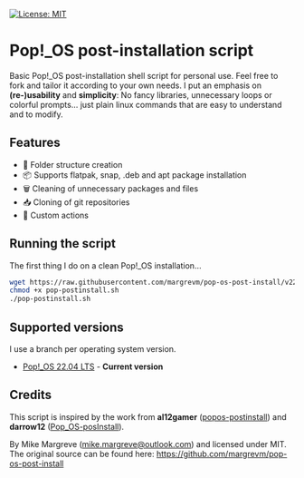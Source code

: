 [![License: MIT](https://img.shields.io/badge/License-MIT-yellow.svg)](https://opensource.org/licenses/MIT)

# Pop!_OS post-installation script

Basic Pop!_OS post-installation shell script for personal use. Feel free to fork and tailor it according to your own needs. I put an emphasis on **(re-)usability** and **simplicity**: No fancy libraries, unnecessary loops or colorful prompts... just plain linux commands that are easy to understand and to modify.

## Features

- 📂 Folder structure creation
- 📦 Supports flatpak, snap, .deb and apt package installation
- 🗑️ Cleaning of unnecessary packages and files
- 📥 Cloning of git repositories
- 🔧 Custom actions

## Running the script

The first thing I do on a clean Pop!_OS installation...

```sh
wget https://raw.githubusercontent.com/margrevm/pop-os-post-install/v22.04/pop-postinstall.sh
chmod +x pop-postinstall.sh 
./pop-postinstall.sh 
```

## Supported versions

I use a branch per operating system version.

- [Pop!_OS 22.04 LTS](https://github.com/margrevm/pop-os-post-install/tree/v22.04) - **Current version**

## Credits

This script is inspired by the work from **al12gamer** ([popos-postinstall](https://github.com/al12gamer/popos-postinstall)) and **darrow12** ([Pop_OS-posInstall](https://github.com/darrow12/Pop_OS-posInstall)).

By Mike Margreve (mike.margreve@outlook.com) and licensed under MIT. The original source can be found here: https://github.com/margrevm/pop-os-post-install
